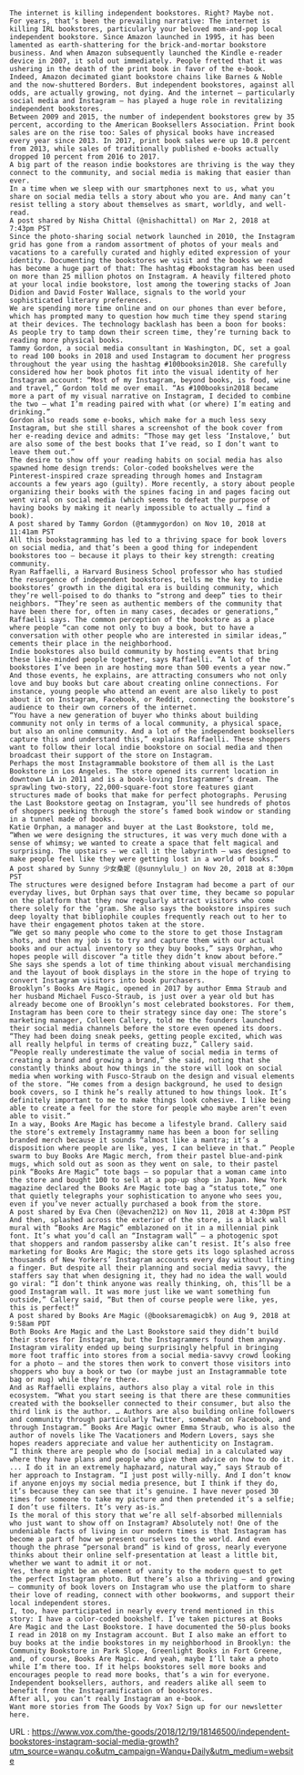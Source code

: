   

  
    The internet is killing independent bookstores. Right? Maybe not.   
    For years, that’s been the prevailing narrative: The internet is killing IRL bookstores, particularly your beloved mom-and-pop local independent bookstore. Since Amazon launched in 1995, it has been lamented as earth-shattering for the brick-and-mortar bookstore business. And when Amazon subsequently launched the Kindle e-reader device in 2007, it sold out immediately. People fretted that it was ushering in the death of the print book in favor of the e-book.   
    Indeed, Amazon decimated giant bookstore chains like Barnes & Noble and the now-shuttered Borders. But independent bookstores, against all odds, are actually growing, not dying. And the internet — particularly social media and Instagram — has played a huge role in revitalizing independent bookstores.   
    Between 2009 and 2015, the number of independent bookstores grew by 35 percent, according to the American Booksellers Association. Print book sales are on the rise too: Sales of physical books have increased every year since 2013. In 2017, print book sales were up 10.8 percent from 2013, while sales of traditionally published e-books actually dropped 10 percent from 2016 to 2017.    
    A big part of the reason indie bookstores are thriving is the way they connect to the community, and social media is making that easier than ever.   
    In a time when we sleep with our smartphones next to us, what you share on social media tells a story about who you are. And many can’t resist telling a story about themselves as smart, worldly, and well-read.   
    A post shared by Nisha Chittal (@nishachittal) on Mar 2, 2018 at 7:43pm PST  
    Since the photo-sharing social network launched in 2010, the Instagram grid has gone from a random assortment of photos of your meals and vacations to a carefully curated and highly edited expression of your identity. Documenting the bookstores we visit and the books we read has become a huge part of that: The hashtag #bookstagram has been used on more than 25 million photos on Instagram. A heavily filtered photo at your local indie bookstore, lost among the towering stacks of Joan Didion and David Foster Wallace, signals to the world your sophisticated literary preferences.   
    We are spending more time online and on our phones than ever before, which has prompted many to question how much time they spend staring at their devices. The technology backlash has been a boon for books: As people try to tamp down their screen time, they’re turning back to reading more physical books.   
    Tammy Gordon, a social media consultant in Washington, DC, set a goal to read 100 books in 2018 and used Instagram to document her progress throughout the year using the hashtag #100booksin2018. She carefully considered how her book photos fit into the visual identity of her Instagram account: “Most of my Instagram, beyond books, is food, wine and travel,” Gordon told me over email. “As #100booksin2018 became more a part of my visual narrative on Instagram, I decided to combine the two — what I’m reading paired with what (or where) I’m eating and drinking.”   
    Gordon also reads some e-books, which make for a much less sexy Instagram, but she still shares a screenshot of the book cover from her e-reading device and admits: “Those may get less ‘Instalove,’ but are also some of the best books that I’ve read, so I don’t want to leave them out.”  
    The desire to show off your reading habits on social media has also spawned home design trends: Color-coded bookshelves were the Pinterest-inspired craze spreading through homes and Instagram accounts a few years ago (guilty). More recently, a story about people organizing their books with the spines facing in and pages facing out went viral on social media (which seems to defeat the purpose of having books by making it nearly impossible to actually … find a book).   
    A post shared by Tammy Gordon (@tammygordon) on Nov 10, 2018 at 11:41am PST  
    All this bookstagramming has led to a thriving space for book lovers on social media, and that’s been a good thing for independent bookstores too — because it plays to their key strength: creating community.   
    Ryan Raffaelli, a Harvard Business School professor who has studied the resurgence of independent bookstores, tells me the key to indie bookstores’ growth in the digital era is building community, which they’re well-poised to do thanks to “strong and deep” ties to their neighbors. “They’re seen as authentic members of the community that have been there for, often in many cases, decades or generations,” Raffaelli says. The common perception of the bookstore as a place where people “can come not only to buy a book, but to have a conversation with other people who are interested in similar ideas,” cements their place in the neighborhood.  
    Indie bookstores also build community by hosting events that bring these like-minded people together, says Raffaelli. “A lot of the bookstores I’ve been in are hosting more than 500 events a year now.” And those events, he explains, are attracting consumers who not only love and buy books but care about creating online connections. For instance, young people who attend an event are also likely to post about it on Instagram, Facebook, or Reddit, connecting the bookstore’s audience to their own corners of the internet.   
    “You have a new generation of buyer who thinks about building community not only in terms of a local community, a physical space, but also an online community. And a lot of the independent booksellers capture this and understand this,” explains Raffaelli. These shoppers want to follow their local indie bookstore on social media and then broadcast their support of the store on Instagram.    
    Perhaps the most Instagrammable bookstore of them all is the Last Bookstore in Los Angeles. The store opened its current location in downtown LA in 2011 and is a book-loving Instagrammer’s dream. The sprawling two-story, 22,000-square-foot store features giant structures made of books that make for perfect photographs. Perusing the Last Bookstore geotag on Instagram, you’ll see hundreds of photos of shoppers peeking through the store’s famed book window or standing in a tunnel made of books.   
    Katie Orphan, a manager and buyer at the Last Bookstore, told me, “When we were designing the structures, it was very much done with a sense of whimsy; we wanted to create a space that felt magical and surprising. The upstairs — we call it the labyrinth — was designed to make people feel like they were getting lost in a world of books.”   
    A post shared by Sunny 少女桑妮 (@sunnylulu_) on Nov 20, 2018 at 8:30pm PST  
    The structures were designed before Instagram had become a part of our everyday lives, but Orphan says that over time, they became so popular on the platform that they now regularly attract visitors who come there solely for the ’gram. She also says the bookstore inspires such deep loyalty that bibliophile couples frequently reach out to her to have their engagement photos taken at the store.  
    “We get so many people who come to the store to get those Instagram shots, and then my job is to try and capture them with our actual books and our actual inventory so they buy books,” says Orphan, who hopes people will discover “a title they didn’t know about before.” She says she spends a lot of time thinking about visual merchandising and the layout of book displays in the store in the hope of trying to convert Instagram visitors into book purchasers.   
    Brooklyn’s Books Are Magic, opened in 2017 by author Emma Straub and her husband Michael Fusco-Straub, is just over a year old but has already become one of Brooklyn’s most celebrated bookstores. For them, Instagram has been core to their strategy since day one: The store’s marketing manager, Colleen Callery, told me the founders launched their social media channels before the store even opened its doors. “They had been doing sneak peeks, getting people excited, which was all really helpful in terms of creating buzz,” Callery said.   
    “People really underestimate the value of social media in terms of creating a brand and growing a brand,” she said, noting that she constantly thinks about how things in the store will look on social media when working with Fusco-Straub on the design and visual elements of the store. “He comes from a design background, he used to design book covers, so I think he’s really attuned to how things look. It’s definitely important to me to make things look cohesive. I like being able to create a feel for the store for people who maybe aren’t even able to visit.”  
    In a way, Books Are Magic has become a lifestyle brand. Callery said the store’s extremely Instagrammy name has been a boon for selling branded merch because it sounds “almost like a mantra; it’s a disposition where people are like, yes, I can believe in that.” People swarm to buy Books Are Magic merch, from their pastel blue-and-pink mugs, which sold out as soon as they went on sale, to their pastel pink “Books Are Magic” tote bags — so popular that a woman came into the store and bought 100 to sell at a pop-up shop in Japan. New York magazine declared the Books Are Magic tote bag a “status tote,” one that quietly telegraphs your sophistication to anyone who sees you, even if you’ve never actually purchased a book from the store.   
    A post shared by Eva Chen (@evachen212) on Nov 11, 2018 at 4:30pm PST  
    And then, splashed across the exterior of the store, is a black wall mural with “Books Are Magic” emblazoned on it in a millennial pink font. It’s what you’d call an “Instagram wall” — a photogenic spot that shoppers and random passersby alike can’t resist. It’s also free marketing for Books Are Magic; the store gets its logo splashed across thousands of New Yorkers’ Instagram accounts every day without lifting a finger. But despite all their planning and social media savvy, the staffers say that when designing it, they had no idea the wall would go viral: “I don’t think anyone was really thinking, oh, this’ll be a good Instagram wall. It was more just like we want something fun outside,” Callery said, “But then of course people were like, yes, this is perfect!”   
    A post shared by Books Are Magic (@booksaremagicbk) on Aug 9, 2018 at 9:58am PDT  
    Both Books Are Magic and the Last Bookstore said they didn’t build their stores for Instagram, but the Instagrammers found them anyway. Instagram virality ended up being surprisingly helpful in bringing more foot traffic into stores from a social media-savvy crowd looking for a photo — and the stores then work to convert those visitors into shoppers who buy a book or two (or maybe just an Instagrammable tote bag or mug) while they’re there.   
    And as Raffaelli explains, authors also play a vital role in this ecosystem. “What you start seeing is that there are these communities created with the bookseller connected to their consumer, but also the third link is the author. … Authors are also building online followers and community through particularly Twitter, somewhat on Facebook, and through Instagram.” Books Are Magic owner Emma Straub, who is also the author of novels like The Vacationers and Modern Lovers, says she hopes readers appreciate and value her authenticity on Instagram.   
    “I think there are people who do [social media] in a calculated way where they have plans and people who give them advice on how to do it. ... I do it in an extremely haphazard, natural way,” says Straub of her approach to Instagram. “I just post willy-nilly. And I don’t know if anyone enjoys my social media presence, but I think if they do, it’s because they can see that it’s genuine. I have never posed 30 times for someone to take my picture and then pretended it’s a selfie; I don’t use filters. It’s very as-is.”  
    Is the moral of this story that we’re all self-absorbed millennials who just want to show off on Instagram? Absolutely not! One of the undeniable facts of living in our modern times is that Instagram has become a part of how we present ourselves to the world. And even though the phrase “personal brand” is kind of gross, nearly everyone thinks about their online self-presentation at least a little bit, whether we want to admit it or not.   
    Yes, there might be an element of vanity to the modern quest to get the perfect Instagram photo. But there’s also a thriving — and growing — community of book lovers on Instagram who use the platform to share their love of reading, connect with other bookworms, and support their local independent stores.   
    I, too, have participated in nearly every trend mentioned in this story: I have a color-coded bookshelf. I’ve taken pictures at Books Are Magic and the Last Bookstore. I have documented the 50-plus books I read in 2018 on my Instagram account. But I also make an effort to buy books at the indie bookstores in my neighborhood in Brooklyn: the Community Bookstore in Park Slope, Greenlight Books in Fort Greene, and, of course, Books Are Magic. And yeah, maybe I’ll take a photo while I’m there too. If it helps bookstores sell more books and encourages people to read more books, that’s a win for everyone. Independent booksellers, authors, and readers alike all seem to benefit from the Instagramification of bookstores.   
    After all, you can’t really Instagram an e-book.   
    Want more stories from The Goods by Vox? Sign up for our newsletter here.   
    
  URL : https://www.vox.com/the-goods/2018/12/19/18146500/independent-bookstores-instagram-social-media-growth?utm_source=wanqu.co&utm_campaign=Wanqu+Daily&utm_medium=website